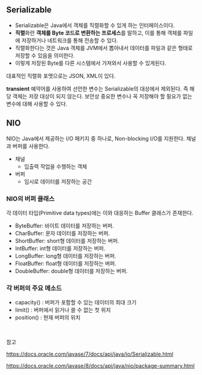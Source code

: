 ## Serializable

- Serializable은 Java에서 객체를 직렬화할 수 있게 하는 인터페이스이다.
- **직렬**화란 **객체를 Byte 코드로 변환하는 프로세스**를 말하고, 이를 통해 객체를 파일에 저장하거나 네트워크를 통해 전송할 수 있다.
- 직렬화한다는 것은 Java 객체를 JVM에서 뽑아내서 데이터를 파일과 같은 형태로 저장할 수 있음을 의미한다.
- 이렇게 저장된 Byte를 다른 시스템에서 가져와서 사용할 수 있게된다.

대표적인 직렬화 포맷으로는 JSON, XML이 있다.

**transient** 예약어를 사용하여 선언한 변수는 Serializable의 대상에서 제외된다. 즉 해당 객체는 저장 대상이 되지 않는다.
보안상 중요한 변수나 꼭 저장해야 할 필요가 없는 변수에 대해 사용할 수 있다.

## NIO

NIO는 Java에서 제공하는 I/O 패키지 중 하나로, Non-blocking I/O를 지원한다. 채널과 버퍼를 사용한다.

- 채널
  - 입출력 작업을 수행하는 객체
- 버퍼
  - 임시로 데이터를 저장하는 공간

### NIO의 버퍼 클래스

각 데이터 타입(Primitive data types)에는 이와 대응하는 Buffer 클래스가 존재한다.

- ByteBuffer: 바이트 데이터를 저장하는 버퍼.
- CharBuffer: 문자 데이터를 저장하는 버퍼.
- ShortBuffer: short형 데이터를 저장하는 버퍼.
- IntBuffer: int형 데이터를 저장하는 버퍼.
- LongBuffer: long형 데이터를 저장하는 버퍼.
- FloatBuffer: float형 데이터를 저장하는 버퍼.
- DoubleBuffer: double형 데이터를 저장하는 버퍼.

### 각 버퍼의 주요 메소드
- capacity() : 버퍼가 포함할 수 있는 데이터의 최대 크기
- limit() : 버퍼에서 읽거나 쓸 수 없는 첫 위치
- position() : 현재 버퍼의 위치

<br>

참고

https://docs.oracle.com/javase/7/docs/api/java/io/Serializable.html

https://docs.oracle.com/javase/8/docs/api/java/nio/package-summary.html
